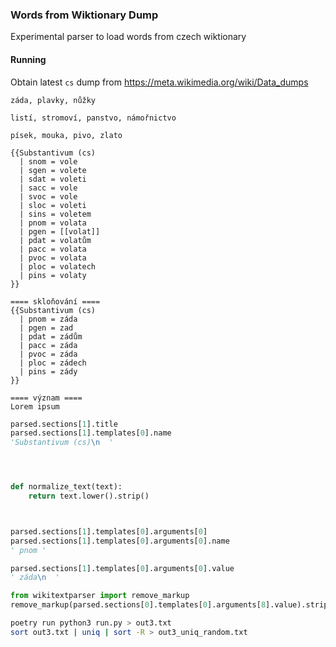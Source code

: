 ### Words from Wiktionary Dump
Experimental parser to load words from czech wiktionary

#### Running
Obtain latest `cs` dump from https://meta.wikimedia.org/wiki/Data_dumps

```
záda, plavky, nůžky

listí, stromoví, panstvo, námořnictvo

písek, mouka, pivo, zlato

{{Substantivum (cs)
  | snom = vole
  | sgen = volete
  | sdat = voleti
  | sacc = vole
  | svoc = vole
  | sloc = voleti
  | sins = voletem
  | pnom = volata
  | pgen = [[volat]]
  | pdat = volatům
  | pacc = volata
  | pvoc = volata
  | ploc = volatech
  | pins = volaty
}}

==== skloňování ====
{{Substantivum (cs)
  | pnom = záda
  | pgen = zad
  | pdat = zádům
  | pacc = záda
  | pvoc = záda
  | ploc = zádech
  | pins = zády
}}

==== význam ====
Lorem ipsum
```


```python
parsed.sections[1].title
parsed.sections[1].templates[0].name
'Substantivum (cs)\n  '




def normalize_text(text):
	return text.lower().strip()



parsed.sections[1].templates[0].arguments[0]
parsed.sections[1].templates[0].arguments[0].name
' pnom '

parsed.sections[1].templates[0].arguments[0].value
' záda\n  '

from wikitextparser import remove_markup
remove_markup(parsed.sections[0].templates[0].arguments[8].value).strip()
```

```bash
poetry run python3 run.py > out3.txt
sort out3.txt | uniq | sort -R > out3_uniq_random.txt
```
